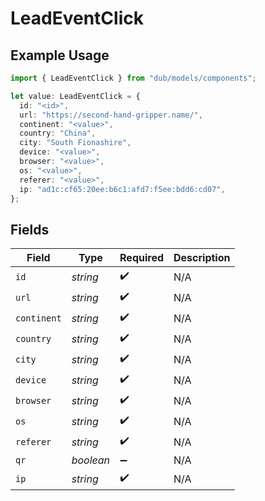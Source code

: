 # LeadEventClick

## Example Usage

```typescript
import { LeadEventClick } from "dub/models/components";

let value: LeadEventClick = {
  id: "<id>",
  url: "https://second-hand-gripper.name/",
  continent: "<value>",
  country: "China",
  city: "South Fionashire",
  device: "<value>",
  browser: "<value>",
  os: "<value>",
  referer: "<value>",
  ip: "ad1c:cf65:20ee:b6c1:afd7:f5ee:bdd6:cd07",
};
```

## Fields

| Field              | Type               | Required           | Description        |
| ------------------ | ------------------ | ------------------ | ------------------ |
| `id`               | *string*           | :heavy_check_mark: | N/A                |
| `url`              | *string*           | :heavy_check_mark: | N/A                |
| `continent`        | *string*           | :heavy_check_mark: | N/A                |
| `country`          | *string*           | :heavy_check_mark: | N/A                |
| `city`             | *string*           | :heavy_check_mark: | N/A                |
| `device`           | *string*           | :heavy_check_mark: | N/A                |
| `browser`          | *string*           | :heavy_check_mark: | N/A                |
| `os`               | *string*           | :heavy_check_mark: | N/A                |
| `referer`          | *string*           | :heavy_check_mark: | N/A                |
| `qr`               | *boolean*          | :heavy_minus_sign: | N/A                |
| `ip`               | *string*           | :heavy_check_mark: | N/A                |